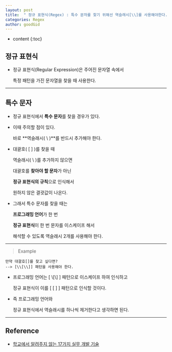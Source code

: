 ```yaml
---
layout: post
title:  " 정규 표현식(Regex) : 특수 문자를 찾기 위해선 역슬래시[\\]를 사용해야한다. "
categories: Regex
author: goodGid
---
```

* content
{:toc}

## 정규 표현식

* 정규 표현식(Regular Expression)은 주어진 문자열 속에서

  특정 패턴을 가진 문자열을 찾을 때 사용한다.





---

## 특수 문자

* 정규 표현식에서 **특수 문자**를 찾을 경우가 있다.

* 이때 주의할 점이 있다.

  바로 **역슬래시( \ )**를 반드시 추가해야 한다.

* 대괄호( [ ] )를 찾을 때 

  역슬래시( \ )를 추가하지 않으면

  대괄호를 **찾아야 할 문자**가 아닌

  **정규 표현식의 규칙**으로 인식해서 

  원하지 않은 결괏값이 나온다.

* 그래서 특수 문자를 찾을 때는

  **프로그래밍 언어**가 한 번

  **정규 표현식**이 한 번 문자를 이스케이프 해서

  해석할 수 있도록 역슬래시 2개를 사용해야 한다.

---

> Example

```
만약 대괄호[]를 찾고 싶다면?
--> [\\[\\]] 패턴을 사용해야 한다.
```

* 프로그래밍 언어는 [ \\\[\\\] ] 패턴으로 이스케이프 하여 인식하고

  정규 표현식이 이를 [ [ ] ] 패턴으로 인식할 것이다.

* 즉 프로그래밍 언어와 

  정규 표현식에서 역슬래시를 하나씩 제거한다고 생각하면 된다.

---

## Reference

* [학교에서 알려주지 않는 17가지 실무 개발 기술](https://book.naver.com/bookdb/book_detail.nhn?bid=16324028)
